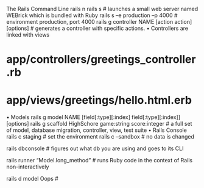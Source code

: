 The Rails Command Line
rails n
rails s # launches a small web server named WEBrick which is bundled with Ruby
rails s –e production –p 4000 # environment production, port 4000
rails g controller NAME [action action] [options] # generates a controller with specific actions.
•	Controllers are linked with views
# app/controllers/greetings_controller.rb
# app/views/greetings/hello.html.erb
•	Models
rails g model NAME [field[:type][:index] field[:type][:index]] [options]
rails g scaffold HighSchore game:string score:integer # a full set of model, database migration, controller, view, test suite
•	Rails Console
rails c staging # set the environment
rails c –sandbox # no data is changed

rails dbconsole # figures out what db you are using and goes to its CLI

rails runner “Model.long_method” # runs Ruby code in the context of Rails non-interactively

rails d model Oops # 
